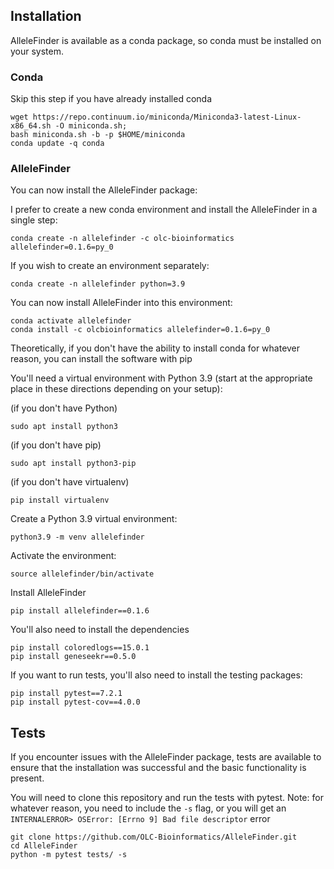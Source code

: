 ## Installation

AlleleFinder is available as a conda package, so conda must be installed on your system.

### Conda

Skip this step if you have already installed conda

```
wget https://repo.continuum.io/miniconda/Miniconda3-latest-Linux-x86_64.sh -O miniconda.sh;
bash miniconda.sh -b -p $HOME/miniconda
conda update -q conda
```

### AlleleFinder

You can now install the AlleleFinder package:

I prefer to create a new conda environment and install the AlleleFinder in a single step:

`conda create -n allelefinder -c olc-bioinformatics allelefinder=0.1.6=py_0`

If you wish to create an environment separately:

`conda create -n allelefinder python=3.9`

You can now install AlleleFinder into this environment:

```
conda activate allelefinder
conda install -c olcbioinformatics allelefinder=0.1.6=py_0
```

Theoretically, if you don't have the ability to install conda for whatever reason, you can install the software with pip

You'll need a virtual environment with Python 3.9 (start at the appropriate place in these directions depending on your setup):

(if you don't have Python)

`sudo apt install python3`

(if you don't have pip)

`sudo apt install python3-pip`

(if you don't have virtualenv)

`pip install virtualenv`

Create a Python 3.9 virtual environment:

`python3.9 -m venv allelefinder`

Activate the environment:

`source allelefinder/bin/activate`

Install AlleleFinder

`pip install allelefinder==0.1.6`

You'll also need to install the dependencies

```
pip install coloredlogs==15.0.1
pip install geneseekr==0.5.0
```

If you want to run tests, you'll also need to install the testing packages:

```
pip install pytest==7.2.1
pip install pytest-cov==4.0.0
```


## Tests

If you encounter issues with the AlleleFinder package, tests are available to ensure that the installation was successful and the basic functionality is present.

You will need to clone this repository and run the tests with pytest. Note: for whatever reason, you need to include the `-s` flag, or you will get an `INTERNALERROR> OSError: [Errno 9] Bad file descriptor` error 

```
git clone https://github.com/OLC-Bioinformatics/AlleleFinder.git
cd AlleleFinder
python -m pytest tests/ -s
```



